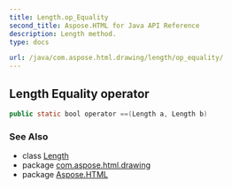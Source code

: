 ```yaml
---
title: Length.op_Equality
second_title: Aspose.HTML for Java API Reference
description: Length method. 
type: docs

url: /java/com.aspose.html.drawing/length/op_equality/
---
```

## Length Equality operator

```java
public static bool operator ==(Length a, Length b)
```

### See Also

* class [Length](../)
* package [com.aspose.html.drawing](../../../com.aspose.html.drawing/)
* package [Aspose.HTML](../../../)
